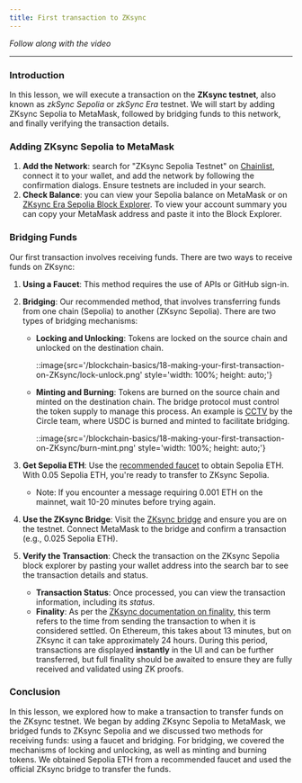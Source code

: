 ```yaml
---
title: First transaction to ZKsync
---
```


_Follow along with the video_

---

### Introduction

In this lesson, we will execute a transaction on the **ZKsync testnet**, also known as _zkSync Sepolia_ or _zkSync Era_ testnet. We will start by adding ZKsync Sepolia to MetaMask, followed by bridging funds to this network, and finally verifying the transaction details.

### Adding ZKsync Sepolia to MetaMask

1. **Add the Network**: search for "ZKsync Sepolia Testnet" on [Chainlist](https://chainlist.org/), connect it to your wallet, and add the network by following the confirmation dialogs. Ensure testnets are included in your search.
2. **Check Balance**: you can view your Sepolia balance on MetaMask or on [ZKsync Era Sepolia Block Explorer](https://sepolia.explorer.ZKsync.io/). To view your account summary you can copy your MetaMask address and paste it into the Block Explorer.

### Bridging Funds

Our first transaction involves receiving funds. There are two ways to receive funds on ZKsync:

1. **Using a Faucet**: This method requires the use of APIs or GitHub sign-in.
2. **Bridging**: Our recommended method, that involves transferring funds from one chain (Sepolia) to another (ZKsync Sepolia). There are two types of bridging mechanisms:

   - **Locking and Unlocking**: Tokens are locked on the source chain and unlocked on the destination chain.

     ::image{src='/blockchain-basics/18-making-your-first-transaction-on-ZKsync/lock-unlock.png' style='width: 100%; height: auto;'}

   - **Minting and Burning**: Tokens are burned on the source chain and minted on the destination chain. The bridge protocol must control the token supply to manage this process. An example is [CCTV](https://www.circle.com/en/cross-chain-transfer-protocol) by the Circle team, where USDC is burned and minted to facilitate bridging.

     ::image{src='/blockchain-basics/18-making-your-first-transaction-on-ZKsync/burn-mint.png' style='width: 100%; height: auto;'}

3. **Get Sepolia ETH**: Use the [recommended faucet](https://cloud.google.com/application/web3/faucet/ethereum/sepolia) to obtain Sepolia ETH. With 0.05 Sepolia ETH, you're ready to transfer to ZKsync Sepolia.

   - Note: If you encounter a message requiring 0.001 ETH on the mainnet, wait 10-20 minutes before trying again.

4. **Use the ZKsync Bridge**: Visit the [ZKsync bridge](https://portal.ZKsync.io/bridge) and ensure you are on the testnet. Connect MetaMask to the bridge and confirm a transaction (e.g., 0.025 Sepolia ETH).
5. **Verify the Transaction**: Check the transaction on the ZKsync Sepolia block explorer by pasting your wallet address into the search bar to see the transaction details and status.
   - **Transaction Status**: Once processed, you can view the transaction information, including its _status_.
   - **Finality**: As per the [ZKsync documentation on finality](https://docs.ZKsync.io/zk-stack/concepts/finality), this term refers to the time from sending the transaction to when it is considered settled. On Ethereum, this takes about 13 minutes, but on ZKsync it can take approximately 24 hours.
     During this period, transactions are displayed **instantly** in the UI and can be further transferred, but full finality should be awaited to ensure they are fully received and validated using ZK proofs.

### Conclusion

In this lesson, we explored how to make a transaction to transfer funds on the ZKsync testnet. We began by adding ZKsync Sepolia to MetaMask, we bridged funds to ZKsync Sepolia and we discussed two methods for receiving funds: using a faucet and bridging. For bridging, we covered the mechanisms of locking and unlocking, as well as minting and burning tokens. We obtained Sepolia ETH from a recommended faucet and used the official ZKsync bridge to transfer the funds.
